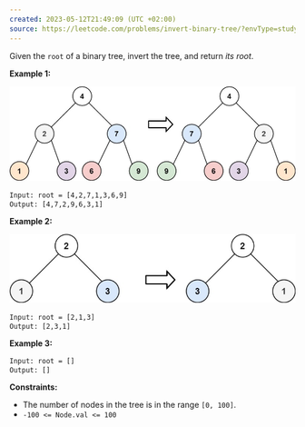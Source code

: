 ```yaml
---
created: 2023-05-12T21:49:09 (UTC +02:00)
source: https://leetcode.com/problems/invert-binary-tree/?envType=study-plan&id=level-2
---
```

Given the `root` of a binary tree, invert the tree, and return _its root_.

**Example 1:**

![img.png](img.png)

```
Input: root = [4,2,7,1,3,6,9]
Output: [4,7,2,9,6,3,1]

```

**Example 2:**

![img_1.png](img_1.png)

```
Input: root = [2,1,3]
Output: [2,3,1]

```

**Example 3:**

```
Input: root = []
Output: []

```

**Constraints:**

-   The number of nodes in the tree is in the range `[0, 100]`.
-   `-100 <= Node.val <= 100`

